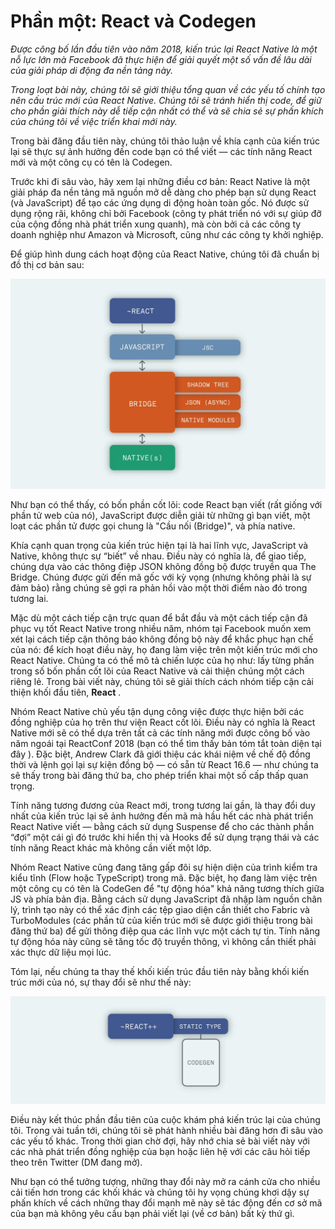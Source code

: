 # Phần một: React và Codegen

*Được công bố lần đầu tiên vào năm 2018, kiến ​​trúc lại React Native là một nỗ lực lớn mà Facebook đã thực hiện để giải quyết một số vấn đề lâu dài của giải pháp di động đa nền tảng này.*

*Trong loạt bài này, chúng tôi sẽ giới thiệu tổng quan về các yếu tố chính tạo nên cấu trúc mới của React Native. Chúng tôi sẽ tránh hiển thị code, để giữ cho phần giải thích này dễ tiếp cận nhất có thể và sẽ chia sẻ sự phấn khích của chúng tôi về việc triển khai mới này.*

Trong bài đăng đầu tiên này, chúng tôi thảo luận về khía cạnh của kiến ​​trúc lại sẽ thực sự ảnh hưởng đến code bạn có thể viết — các tính năng React mới và một công cụ có tên là Codegen.

Trước khi đi sâu vào, hãy xem lại những điều cơ bản: React Native là một giải pháp đa nền tảng mã nguồn mở dễ dàng cho phép bạn sử dụng React (và JavaScript) để tạo các ứng dụng di động hoàn toàn gốc. Nó được sử dụng rộng rãi, không chỉ bởi Facebook (công ty phát triển nó với sự giúp đỡ của cộng đồng nhà phát triển xung quanh), mà còn bởi cả các công ty doanh nghiệp như Amazon và Microsoft, cũng như các công ty khởi nghiệp.

Để giúp hình dung cách hoạt động của React Native, chúng tôi đã chuẩn bị đồ thị cơ bản sau:

![alt](old-diagram-full.webp)

Như bạn có thể thấy, có bốn phần cốt lõi: code React bạn viết (rất giống với phần tử web của nó), JavaScript được diễn giải từ những gì bạn viết, một loạt các phần tử được gọi chung là "Cầu nối (Bridge)", và phía native.

Khía cạnh quan trọng của kiến ​​trúc hiện tại là hai lĩnh vực, JavaScript và Native, không thực sự “biết” về nhau. Điều này có nghĩa là, để giao tiếp, chúng dựa vào các thông điệp JSON không đồng bộ được truyền qua The Bridge. Chúng được gửi đến mã gốc với kỳ vọng (nhưng không phải là sự đảm bảo) rằng chúng sẽ gợi ra phản hồi vào một thời điểm nào đó trong tương lai.

Mặc dù một cách tiếp cận trực quan để bắt đầu và một cách tiếp cận đã phục vụ tốt React Native trong nhiều năm, nhóm tại Facebook muốn xem xét lại cách tiếp cận thông báo không đồng bộ này để khắc phục hạn chế của nó: để kích hoạt điều này, họ đang làm việc trên một kiến ​​trúc mới cho React Native. Chúng ta có thể mô tả chiến lược của họ như: lấy từng phần trong số bốn phần cốt lõi của React Native và cải thiện chúng một cách riêng lẻ. Trong bài viết này, chúng tôi sẽ giải thích cách nhóm tiếp cận cải thiện khối đầu tiên, **React** . 

Nhóm React Native chủ yếu tận dụng công việc được thực hiện bởi các đồng nghiệp của họ trên thư viện React cốt lõi. Điều này có nghĩa là React Native mới sẽ có thể dựa trên tất cả các tính năng mới được công bố vào năm ngoái tại ReactConf 2018 (bạn có thể tìm thấy bản tóm tắt toàn diện tại đây ). Đặc biệt, Andrew Clark đã giới thiệu các khái niệm về chế độ đồng thời và lệnh gọi lại sự kiện đồng bộ — có sẵn từ React 16.6 — như chúng ta sẽ thấy trong bài đăng thứ ba, cho phép triển khai một số cấp thấp quan trọng.

Tính năng tương đương của React mới, trong tương lai gần, là thay đổi duy nhất của kiến ​​trúc lại sẽ ảnh hưởng đến mã mà hầu hết các nhà phát triển React Native viết — bằng cách sử dụng Suspense để cho các thành phần “đợi” một cái gì đó trước khi hiển thị và Hooks để sử dụng trạng thái và các tính năng React khác mà không cần viết một lớp.

Nhóm React Native cũng đang tăng gấp đôi sự hiện diện của trình kiểm tra kiểu tĩnh (Flow hoặc TypeScript) trong mã. Đặc biệt, họ đang làm việc trên một công cụ có tên là CodeGen để "tự động hóa" khả năng tương thích giữa JS và phía bản địa. Bằng cách sử dụng JavaScript đã nhập làm nguồn chân lý, trình tạo này có thể xác định các tệp giao diện cần thiết cho Fabric và TurboModules (các phần tử của kiến ​​trúc mới sẽ được giới thiệu trong bài đăng thứ ba) để gửi thông điệp qua các lĩnh vực một cách tự tin. Tính năng tự động hóa này cũng sẽ tăng tốc độ truyền thông, vì không cần thiết phải xác thực dữ liệu mọi lúc.

Tóm lại, nếu chúng ta thay thế khối kiến ​​trúc đầu tiên này bằng khối kiến ​​trúc mới của nó, sự thay đổi sẽ như thế này:

![alt](new-1.webp)

Điều này kết thúc phần đầu tiên của cuộc khám phá kiến ​​trúc lại của chúng tôi. Trong vài tuần tới, chúng tôi sẽ phát hành nhiều bài đăng hơn đi sâu vào các yếu tố khác. Trong thời gian chờ đợi, hãy nhớ chia sẻ bài viết này với các nhà phát triển đồng nghiệp của bạn hoặc liên hệ với các câu hỏi tiếp theo trên Twitter (DM đang mở).

Như bạn có thể tưởng tượng, những thay đổi này mở ra cánh cửa cho nhiều cải tiến hơn trong các khối khác và chúng tôi hy vọng chúng khơi dậy sự phấn khích về cách những thay đổi mạnh mẽ này sẽ tác động đến cơ sở mã của bạn mà không yêu cầu bạn phải viết lại (về cơ bản) bất kỳ thứ gì.

